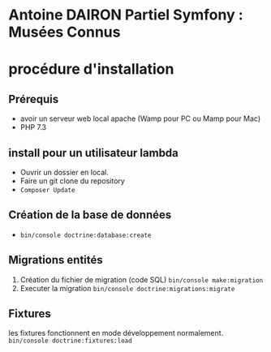 # Antoine DAIRON Partiel Symfony : Musées Connus

# procédure d'installation
## Prérequis
- avoir un serveur web local apache (Wamp pour PC ou Mamp pour Mac)
- PHP 7.3
## install pour un utilisateur lambda
- Ouvrir un dossier en local.
- Faire un git clone du repository
- ```Composer Update```
## Création de la base de données
- ```bin/console doctrine:database:create```  
## Migrations entités
1. Création du fichier de migration (code SQL) ```bin/console make:migration```
2. Executer la migration ```bin/console doctrine:migrations:migrate```
## Fixtures
les fixtures fonctionnent en mode développement normalement.  
```bin/console doctrine:fixtures:load```